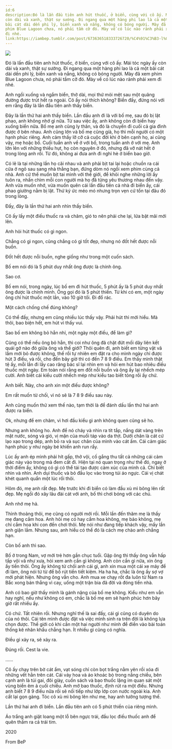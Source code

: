 ```yaml
---
id:6
description:Đó là lần đầu tiên anh hút thuốc, ở biển, cùng với cô ấy. Mái tóc ngày ấy
còn dài và xanh, thật sự sướng. Đi ngang qua một hàng phi lao là cả một
bãi cát dài dến phi lý, biển xanh và nắng, không có bóng người. Mày đã xem
phim Blue Lagoon chưa, nó phải tầm cỡ đó. Mày về có lúc nào rảnh phải xem
đi nhé.
link:https://iambep.tumblr.com/post/673636518333726720/%C4%91%C3%B3-l%C3%A0-l%E1%BA%A7n-%C4%91%E1%BA%A7u-ti%C3%AAn-anh-h%C3%BAt-thu%E1%BB%91c-%E1%BB%9F-bi%E1%BB%83n-c%C3%B9ng-v%E1%BB%9Bi
---
```


![](https://64.media.tumblr.com/ccfe43b3476fc77c6dda938f8b2493e9/4deabc46c0334fa7-4d/s1280x1920/cb5e4e78fc105031089daedc636798262d7f0ca4.jpg)

Đó là lần đầu tiên anh hút thuốc, ở biển, cùng với cô ấy. Mái tóc ngày ấy
còn dài và xanh, thật sự sướng. Đi ngang qua một hàng phi lao là cả một
bãi cát dài dến phi lý, biển xanh và nắng, không có bóng người. Mày đã xem
phim Blue Lagoon chưa, nó phải tầm cỡ đó. Mày về có lúc nào rảnh phải xem
đi nhé.

Anh ngồi xuống và ngắm biển, thở dài, mọi thứ mỏi mệt sau một quãng đường
được trút hết ra ngoài. Cô ấy nói thích không? Biển đấy, đừng nói với em
rằng đây là lần đầu tiên anh thấy biển.

Đây là lần thứ hai anh thấy biển. Lần đầu anh đi là với bố mẹ, sau đó bị
lật phao, anh không nhớ gì nữa. Từ sau việc ấy, anh không còn đi biển hay
xuống biển nữa. Bố mẹ anh cũng ly thân, và đó là chuyến đi cuối cả gia đình
được ở bên nhau. Anh cũng lớn và bố mẹ cũng già, họ thì mỗi người có một
hạnh phúc riêng. Anh cảm thấy lỡ cỡ cả cuộc đời khi ở bên cạnh họ, ai cũng
vậy, mẹ hoặc bố. Cuối tuần anh về ở với bố, trong tuần anh ở với mẹ. Anh
lớn lên với những thiếu hụt, họ còn nguyên ở đó, nhưng đã vỡ nát hết ở trong
lòng anh rồi. Từ đó, không ai đưa anh đi nghỉ hè ở biển bao giờ.

Có lẽ là tại những lần họ cãi nhau và anh phải bịt tai lại hoặc chuồn ra
cái cửa ở ngõ sau sang nhà thằng bạn, đứng dòm nó ngồi xem phim cùng cả
nhà. Anh cứ thế muốn bịt tai mình với thế giới, để khỏi nghe những lời ấy
tuôn ra, nhấn chìm mỗi con người mà họ đã từng yêu thương nhau đến vậy.
Anh vừa muốn nhớ, vừa muốn quên cái lần đầu tiên cả nhà đi biển ấy, cái
phao giường nằm bị lật. Thứ ký ức méo mó nhưng trọn vẹn cứ tồn tại đâu đó
trong lòng.

Đấy, đây là lần thứ hai anh nhìn thấy biển.

Cô ấy lấy một điếu thuốc ra và châm, gió to nên phải che lại, lửa bật mãi
mới lên.

Anh hỏi hút thuốc có gì ngon.

Chẳng có gì ngon, cũng chẳng có gì tốt đẹp, nhưng nó đốt hết được nỗi buồn.

Đốt hết được nỗi buồn, nghe giống như trong một cuốn sách.

Bố em nói đó là 5 phút duy nhất ông được là chính ông.

Sao cơ.

Bố em nói, trong ngày, lúc bố em đi hút thuốc, 5 phút ấy là 5 phút duy nhất
ông được là chính mình. Ông gọi đó là 5 phút thiền. Từ khi có em, một ngày
ông chỉ hút thuốc một lần, vào 10 giờ tối. Đi đổ rác.

Một cách chống chế đúng không?

Có thể đấy, nhưng em cũng nhiều lúc thấy vậy. Phải hút thì mới hiểu. Mà
thôi, bao biện hết, em hút vì thấy vui.

Sao bố em không bỏ hẳn nhỉ, một ngày một điếu, để làm gì?

Cũng có thể nếu ông bỏ hẳn, thì coi như ông đã chặt đứt mối dây liên kết
quái gở nào đó giữa ông và thế giới? Thôi quên đi, anh biết em từng vật
vã lắm mới bỏ được không, thế rồi tự nhiên em đặt ra cho mình ngày chỉ được
hút 3 điếu, và rồi, cho đến bây giờ thì có đến 7 8 9 điếu. Em thấy mình
thật tệ ấy, mỗi lần đi lấy cao răng bác sĩ lại nhìn em và hỏi em hút bao
nhiêu điếu thuốc một ngày. Em toàn nói rằng em đốt nỗi buồn và ông ấy lại
nhếch mép cười. Anh biết cái kiểu cười nhếch mép như kiểu tao biết tỏng
rồi ấy chứ.

Anh biết. Này, cho anh xin một điếu được không?

Em rất muốn từ chối, vì nó sẽ là 7 8 9 điếu sau này.

Anh cũng muốn thử xem thế nào, tạm thời là để đánh dấu lần thứ hai anh được
ra biển.

Ok, nhưng để em châm, vì hơi đầu kiểu gì anh không quen cũng sẽ ho.

Nhưng anh không ho. Anh để nó cháy và nhìn ra tít tắp, nắng dát vàng trên
mặt nước, sóng và gió, vị mặn của muối táp vào da thịt. Dưới chân là cát
cứ lạo xạo trong dép, anh bỏ ra và sục chân của mình vào cát ấm. Cái cảm
giác hạnh phúc y như ngày bé khiến anh run rẩy.

Lúc ấy anh ép mình phải hít gấp, thở vội, cố gắng thu tất cả những cái cảm
giác này vào trong mà đem cất đi. Hiện tại nó quan trọng như thế đó, ngay
ở thời điểm ấy, không có gì có thể tái tạo được cảm xúc của mình cả. Chỉ
biết nhìn và nhìn. Anh dụi thuốc và bỏ đầu lọc vào trong túi áo ngực. Cái
vị chát khét quanh quẩn một lúc rồi thôi.

Hôm đó, mẹ anh rất đẹp. Mẹ trước khi đi biển có làm đầu xù mì bông lên rất
đẹp. Mẹ ngồi đó xây lâu đài cát với anh, bố thì chơi bóng với các chú.

Anh nhớ mẹ hả.

Thỉnh thoảng thôi, mẹ cũng có người mới rồi. Mỗi lần đến thăm mẹ là thấy
mẹ đang cắm hoa. Anh hỏi mẹ có hay cắm hoa không, mẹ bảo không, mẹ chỉ cắm
hoa khi con đến chơi thôi. Mẹ nói như đang tiếp khách vậy, mấy lần anh giận
lắm. Nhưng sau, anh hiểu có thể đó là cách mẹ chào anh chẳng hạn.

Còn bố anh thì sao.

Bố ở trong Nam, vợ mới trẻ hơn gần chục tuổi. Gặp ông thì thấy ông vẫn hấp
tấp vội vã như xưa, hỏi xem anh cần gì không. Anh còn cần gì nữa, xin ông
ấy tiền thôi. Ông ấy không từ chối anh cái gì, anh xin mua một cái xe máy
để đi làm, ông nói từ từ để bố rút tiền tiết kiệm. Ha ha ha, chắc là ông
ấy sợ vợ mới phát hiện. Nhưng ông vẫn cho. Anh mua xe chạy rốt đa luôn từ
Nam ra Bắc xong bán thẳng vì cay, uống một trận bia đã đời và đóng tiền
nhà.

Anh có bao giờ thấy mình là gánh nặng của bố mẹ không. Kiểu như em vẫn hay
nghĩ, nếu như không có em, chắc là bố mẹ em sẽ hạnh phúc hơn bây giờ rất
nhiều ấy.

Có chứ. Tất nhiên rồi. Nhưng nghĩ thế là sai đấy, cái gì cũng có duyên do
của nó thôi. Cái tên mình được đặt và việc mình sinh ra trên đời là không
lựa chọn được. Thế giới có khi cần một hai người như mình để điền vào bài
toán thống kê nhân khẩu chẳng hạn. Ít nhiều gì cũng có nghĩa.

Điều gì xảy ra, sẽ xảy ra.

Đúng rồi. Cest la vie.

......

Cô ấy chạy trên bờ cát ẩm, vạt sóng chỉ còn bọt trắng nằm yên rồi xóa đi
những vết hằn trên cát. Cái váy hoa và áo khoác bò trong nắng chiều, bên
cạnh anh là túi gai, đôi giày, cuốn sách và bao thuốc lặng im quan sát một
vùng biển êm ả cuối chiều. Anh mở bao thuốc, định rút ra một điếu. Nhưng
anh biết 7 8 9 điếu nữa rồi sẽ nối tiếp như lớp lớp con nước ngoài kia.
Anh cất lại gọn gàng. Tóc cô xù mì bông lên như mẹ, hay anh tưởng tượng
thế.

Lần thứ hai anh đi biển. Lần đầu tiên anh có 5 phút thiền của riêng mình.

Áo trắng anh giặt loang một lỗ bên ngực trái, đầu lọc điếu thuốc anh để
quên thấm ra cả trái tim.

2020

From BeP